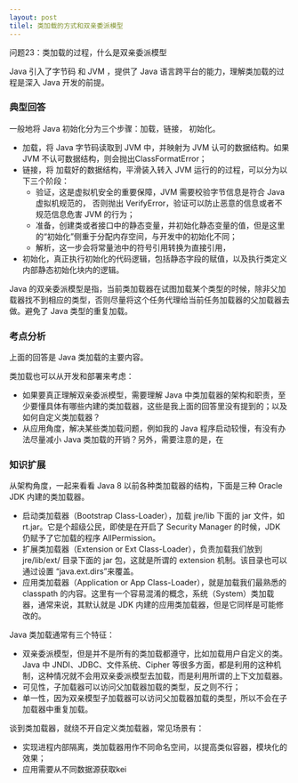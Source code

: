 ```yaml
---
layout: post
tilel: 类加载的方式和双亲委派模型
---
```

问题23：类加载的过程，什么是双亲委派模型

Java 引入了字节码 和 JVM ，提供了 Java 语言跨平台的能力，理解类加载的过程是深入 Java 开发的前提。

### 典型回答

一般地将 Java 初始化分为三个步骤：加载，链接， 初始化。

* 加载，将 Java 字节码读取到 JVM 中，并映射为 JVM 认可的数据结构。如果 JVM 不认可数据结构，则会抛出ClassFormatError；
* 链接，将 加载好的数据结构，平滑装入转入 JVM 运行的的过程，可以分为以下三个阶段：
  * 验证，这是虚拟机安全的重要保障，JVM 需要校验字节信息是符合 Java 虚拟机规范的， 否则抛出 VerifyError，验证可以防止恶意的信息或者不规范信息危害 JVM 的行为；
  * 准备，创建类或者接口中的静态变量，并初始化静态变量的值，但是这里的“初始化”侧重于分配内存空间，与开发中的初始化不同；
  * 解析，这一步会将常量池中的符号引用转换为直接引用，
* 初始化，真正执行初始化的代码逻辑，包括静态字段的赋值，以及执行类定义内部静态初始化块内的逻辑。


Java 的双亲委派模型是指，当前类加载器在试图加载某个类型的时候，除非父加载器找不到相应的类型，否则尽量将这个任务代理给当前任务加载器的父加载器去做。避免了 Java 类型的重复加载。

### 考点分析

上面的回答是 Java 类加载的主要内容。

类加载也可以从开发和部署来考虑：
* 如果要真正理解双亲委派模型，需要理解 Java 中类加载器的架构和职责，至少要懂具体有哪些内建的类加载器，这些是我上面的回答里没有提到的；以及如何自定义类加载器？
* 从应用角度，解决某些类加载问题，例如我的 Java 程序启动较慢，有没有办法尽量减小 Java 类加载的开销？另外，需要注意的是，在 

### 知识扩展

从架构角度，一起来看看 Java 8 以前各种类加载器的结构，下面是三种 Oracle JDK 内建的类加载器。
* 启动类加载器（Bootstrap Class-Loader），加载 jre/lib 下面的 jar 文件，如 rt.jar。它是个超级公民，即使是在开启了 Security Manager 的时候，JDK 仍赋予了它加载的程序 AllPermission。
* 扩展类加载器（Extension or Ext Class-Loader），负责加载我们放到 jre/lib/ext/ 目录下面的 jar 包，这就是所谓的 extension 机制。该目录也可以通过设置 “java.ext.dirs”来覆盖。
* 应用类加载器（Application or App Class-Loader），就是加载我们最熟悉的 classpath 的内容。这里有一个容易混淆的概念，系统（System）类加载器，通常来说，其默认就是 JDK 内建的应用类加载器，但是它同样是可能修改的。

Java 类加载通常有三个特征：
* 双亲委派模型，但是并不是所有的类加载都遵守，比如加载用户自定义的类。Java 中 JNDI、JDBC、文件系统、Cipher 等很多方面，都是利用的这种机制，这种情况就不会用双亲委派模型去加载，而是利用所谓的上下文加载器。
* 可见性，子加载器可以访问父加载器加载的类型，反之则不行；
* 单一性，因为双亲模型子加载器可以访问父加载器加载的类型，所以不会在子加载器中重复加载。

谈到类加载器，就绕不开自定义类加载器，常见场景有：
* 实现进程内部隔离，类加载器用作不同命名空间，以提高类似容器，模块化的效果；
* 应用需要从不同数据源获取kei